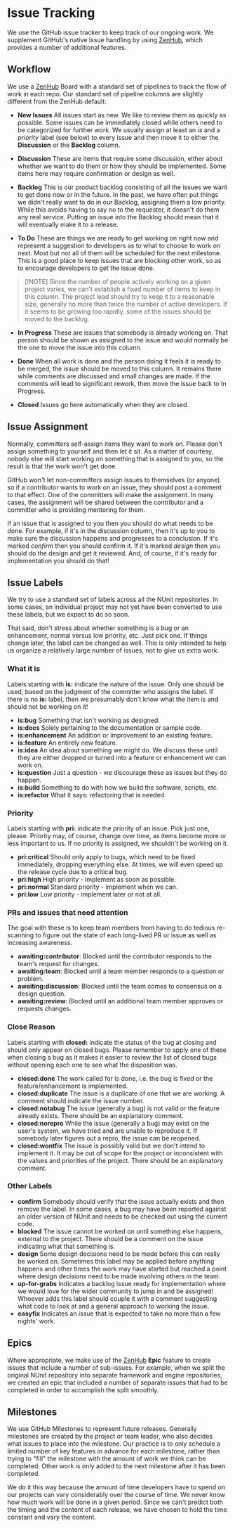 # Issue Tracking

We use the GitHub issue tracker to keep track of our ongoing work. We supplement GitHub's native issue handling by using
[ZenHub](https://www.zenhub.com/), which provides a number of additional features.

## Workflow

We use a [ZenHub](https://www.zenhub.com/) Board with a standard set of pipelines to track the flow of work in each
repo. Our standard set of pipeline columns are slightly different from the ZenHub default:

* **New Issues** All issues start as new. We like to review them as quickly as possible. Some issues can be immediately
  closed while others need to be categorized for further work. We usually assign at least an _is_ and a _priority_ label
  (see below) to every issue and then move it to either the **Discussion** or the **Backlog** column.

* **Discussion** These  are items that require some discussion, either about whether we want to do them or how they
  should be implemented. Some items here may require confirmation or design as well.

* **Backlog** This is our product backlog consisting of all the issues we want to get done now or in the future. In the
  past, we have often put things we didn't really want to do in our Backlog, assigning them a low priority. While this
  avoids having to say no to the requester, it doesn't do them any real service. Putting an issue into the Backlog
  should mean that it will eventually make it to a release.

* **To Do** These are things we are ready to get working on right now and represent a suggestion to developers as to
  what to choose to work on next. Most but not all of them will be scheduled for the next milestone. This is a good
  place to keep issues that are blocking other work, so as to encourage developers to get the issue done.

> [!NOTE] Since the number of people actively working on a given project varies, we can't establish a fixed number of
> items to keep in this column. The project lead should try to keep it to a reasonable size, generally no more than
> twice the number of active developers. If it seems to be growing too rapidly, some of the issues should be moved to
> the backlog.

* **In Progress** These are issues that somebody is already working on. That person should be shown as assigned to the
  issue and would normally be the one to move the issue into this column.

* **Done** When all work is done and the person doing it feels it is ready to be merged, the issue should be moved to
  this column. It remains there while comments are discussed and small changes are made. If the comments will lead to
  significant rework, then move the issue back to In Progress.

* **Closed** Issues go here automatically when they are closed.

## Issue Assignment

Normally, committers self-assign items they want to work on. Please don't assign something to yourself and then let it
sit. As a matter of courtesy, nobody else will start working on something that is assigned to you, so the result is that
the work won't get done.

GitHub won't let non-committers assign issues to themselves (or anyone) so if a contributor wants to work on an issue,
they should post a comment to that effect. One of the committers will make the assignment. In many cases, the assignment
will be shared between the contributor and a committer who is providing mentoring for them.

If an issue that is assigned to you then you should do what needs to be done. For example, if it's in the discussion
column, then it's up to you to make sure the discussion happens and progresses to a conclusion. If it's marked _confirm_
then you should confirm it. If it's marked _design_ then you should do the design and get it reviewed. And, of course,
if it's ready for implementation you should do that!

## Issue Labels

We try to use a standard set of labels across all the NUnit repositories. In some cases, an individual project may not
yet have been converted to use these labels, but we expect to do so soon.

That said, don't stress about whether something is a bug or an enhancement, normal versus low priority, etc. Just pick
one. If things change later, the label can be changed as well. This is only intended to help us organize a relatively
large number of issues, not to give us extra work.

### What it is

Labels starting with **is:** indicate the nature of the issue. Only one should be used, based on the judgment of the
committer who assigns the label. If there is no **is:** label, then we presumably don't know what the item is and should
not be working on it!

* **is:bug** Something that isn't working as designed.
* **is:docs** Solely pertaining to the documentation or sample code.
* **is:enhancement** An addition or improvement to an existing feature.
* **is:feature** An entirely new feature.
* **is:idea** An idea about something we might do. We discuss these until they are either dropped or turned into a
  feature or enhancement we can work on.
* **is:question** Just a question - we discourage these as issues but they do happen.
* **is:build** Something to do with how we build the software, scripts, etc.
* **is:refactor** What it says: refactoring that is needed.

### Priority

Labels starting with **pri:** indicate the priority of an issue. Pick just one, please. Priority may, of course, change
over time, as items become more or less important to us. If no priority is assigned, we shouldn't be working on it.

* **pri:critical** Should only apply to bugs, which need to be fixed immediately, dropping everything else. At times, we
  will even speed up the release cycle due to a critical bug.
* **pri:high** High priority - implement as soon as possible.
* **pri:normal** Standard priority - implement when we can.
* **pri:low** Low priority - implement later or not at all.

### PRs and issues that need attention

The goal with these is to keep team members from having to do tedious re-scanning to figure out the state of each
long-lived PR or issue as well as increasing awareness.

* **awaiting:contributor**: Blocked until the contributor responds to the team's request for changes.
* **awaiting:team**: Blocked until a team member responds to a question or problem.
* **awaiting:discussion**: Blocked until the team comes to consensus on a design question.
* **awaiting:review**: Blocked until an additional team member approves or requests changes.

### Close Reason

Labels starting with **closed:** indicate the status of the bug at closing and should only appear on closed bugs. Please
remember to apply one of these when closing a bug as it makes it easier to review the list of closed bugs without
opening each one to see what the disposition was.

* **closed:done** The work called for is done, i.e. the bug is fixed or the feature/enhancement is implemented.
* **closed:duplicate** The issue is a duplicate of one that we are working. A comment should indicate the issue number.
* **closed:notabug** The issue (generally a bug) is not valid or the feature already exists. There should be an
  explanatory comment.
* **closed:norepro** While the issue (generally a bug) may exist on the user's system, we have tried and are unable to
  reproduce it. If somebody later figures out a repro, the issue can be reopened.
* **closed:wontfix** The issue is possibly valid but we don't intend to implement it. It may be out of scope for the
  project or inconsistent with the values and priorities of the project. There should be an explanatory comment.

### Other Labels

* **confirm** Somebody should verify that the issue actually exists and then remove the label. In some cases, a bug may
  have been reported against an older version of NUnit and needs to be checked out using the current code.
* **blocked** The issue cannot be worked on until something else happens, external to the project. There should be a
  comment on the issue indicating what that something is.
* **design** Some design decisions need to be made before this can really be worked on. Sometimes this label may be
  applied before anything happens and other times the work may have started but reached a point where design decisions
  need to be made involving others in the team.
* **up-for-grabs** Indicates a backlog issue ready for implementation where we would love for the wider community to
  jump in and be assigned! Whoever adds this label should couple it with a comment suggesting what code to look at and a
  general approach to working the issue.
* **easyfix** Indicates an issue that is expected to take no more than a few nights' work.

## Epics

Where appropriate, we make use of the [ZenHub](https://www.zenhub.com/) **Epic** feature to create issues that include a
number of sub-issues. For example, when we split the original NUnit repository into separate framework and engine
repositories, we created an epic that included a number of separate issues that had to be completed in order to
accomplish the split smoothly.

## Milestones

We use GitHub Milestones to represent future releases. Generally milestones are created by the project or team leader,
who also decides what issues to place into the milestone. Our practice is to only schedule a limited number of key
features in advance for each milestone, rather than trying to "fill" the milestone with the amount of work we think can
be completed. Other work is only added to the next milestone after it has been completed.

We do it this way because the amount of time developers have to spend on our projects can vary considerably over the
course of time. We never know how much work will be done in a given period. Since we can't predict both the timing and
the content of each release, we have chosen to hold the time constant and vary the content.
